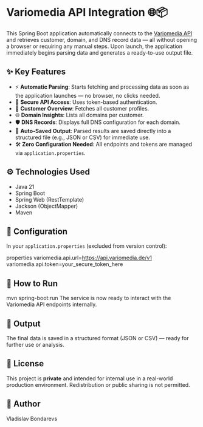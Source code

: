 # Variomedia API Integration 🌐📦

This Spring Boot application automatically connects to the [Variomedia API](https://www.variomedia.de/) and retrieves customer, domain, and DNS record data — all without opening a browser or requiring any manual steps. Upon launch, the application immediately begins parsing data and generates a ready-to-use output file.

## ✨ Key Features

- ⚡ **Automatic Parsing**: Starts fetching and processing data as soon as the application launches — no browser, no clicks needed.
- 🔐 **Secure API Access**: Uses token-based authentication.
- 👥 **Customer Overview**: Fetches all customer profiles.
- 🌐 **Domain Insights**: Lists all domains per customer.
- 🛡️ **DNS Records**: Displays full DNS configuration for each domain.
- 📁 **Auto-Saved Output**: Parsed results are saved directly into a structured file (e.g., JSON or CSV) for immediate use.
- 🛠️ **Zero Configuration Needed**: All endpoints and tokens are managed via `application.properties`.


## ⚙️ Technologies Used

- Java 21
- Spring Boot
- Spring Web (RestTemplate)
- Jackson (ObjectMapper)
- Maven

## 🔧 Configuration

In your `application.properties` (excluded from version control):

properties
variomedia.api.url=https://api.variomedia.de/v1
variomedia.api.token=your_secure_token_here

## 🚀 How to Run

mvn spring-boot:run
The service is now ready to interact with the Variomedia API endpoints internally.

## 📂 Output
The final data is saved in a structured format (JSON or CSV) — ready for further use or analysis.

## 📄 License
This project is **private** and intended for internal use in a real-world production environment. Redistribution or public sharing is not permitted.

## 👤 Author
Vladislav Bondarevs